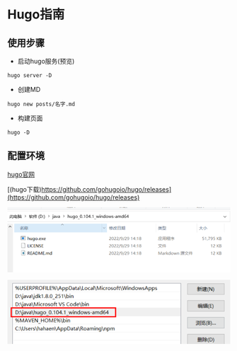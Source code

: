 # Hugo指南


## 使用步骤

* 启动hugo服务(预览)

```
hugo server -D
```

* 创建MD

```
hugo new posts/名字.md
```

* 构建页面

```
hugo -D
```

## 配置环境

[hugo官网](https://gohugo.io/getting-started/installing/)

[(hugo下载)https://github.com/gohugoio/hugo/releases](https://github.com/gohugoio/hugo/releases)


![文件夹](/img/Hugo指南/img.png)

![环境变量](/img/Hugo指南/img_1.png)


